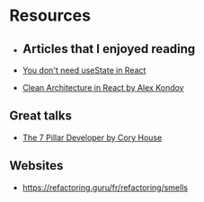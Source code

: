 # Resources

- ## Articles that I enjoyed reading

- [You don't need useState in React](https://www.nico.fyi/blog/you-dont-need-usestate-in-react)
- [Clean Architecture in React by Alex Kondov](https://alexkondov.com/full-stack-tao-clean-architecture-react/#fetching-data)

## Great talks

- [The 7 Pillar Developer by Cory House](https://www.youtube.com/watch?v=Nks_Fb5TUjs)

## Websites

- https://refactoring.guru/fr/refactoring/smells
